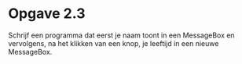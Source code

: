 # Opgave 2.3
Schrijf een programma dat eerst je naam toont in een MessageBox en vervolgens, na het klikken van een knop, je leeftijd in een nieuwe MessageBox.
